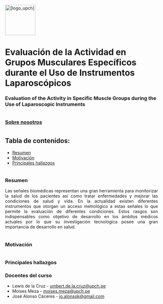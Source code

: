 <img src="https://github.com/EduMV/ISB-G3/assets/101833633/b79b43b0-1b92-4380-a388-ca8bd0e8586c"
     alt=[logo_upch] height="100">
     
# Evaluación de la Actividad en Grupos Musculares Específicos durante el Uso de Instrumentos Laparoscópicos
### Evaluation of the Activity in Specific Muscle Groups during the Use of Laparoscopic Instruments
#
### [Sobre nosotros](https://github.com/EduMV/ISB-G3/blob/main/ISB/Laboratorios/L1_Sobre%20Nosotros/README.md)
#
## Tabla de contenidos:
* [Resumen](https://github.com/EduMV/ISB-G3/blob/main/README.md#resumen)
* [Motivación](https://github.com/EduMV/ISB-G3/blob/main/README.md#motivaci%C3%B3n)
* [Principales hallazgos](https://github.com/EduMV/ISB-G3/blob/main/README.md#principales-hallazgos)


# 
### Resumen
<p align="justify"> Las señales biomédicas representan una gran herramienta para monitorizar la salud de los pacientes así como tratar enfermedades y mejorar las condiciones de salud y vida. En la actualidad existen diferentes instrumentos que otorgan un acceso metrológico a estas señales lo que permite la evaluación de diferentes condiciones. Estos rasgos son indispensables como objetivo de desarrollo en los ámbitos médicos actuales  por lo que su investigación tecnológica posee una gran importancia de desarrollo en salud.</p>

#

### Motivación


# 


     
### Principales hallazgos
     


### Docentes del curso

- Lewis de la Cruz - umbert.de.la.cruz@upch.pe
- Moises Meza - moises.meza@upch.pe
- José Alonso Cáceres - jo.alonsok@gmail.com
